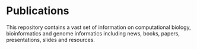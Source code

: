 # Publications
This repository contains a vast set of information on computational biology, bioinformatics and genome informatics including news, books, papers, presentations, slides and resources.
